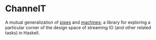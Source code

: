 # ChannelT

A mutual generalization of [pipes](https://hackage.haskell.org/package/pipes) and [machines](https://hackage.haskell.org/package/machines);
a library for exploring a particular corner of the design space of streaming IO (and other related tasks) in Haskell.
